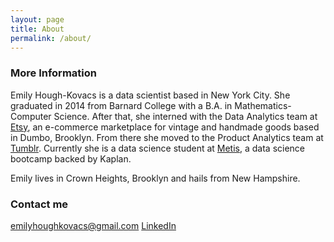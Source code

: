 ```yaml
---
layout: page
title: About
permalink: /about/
---
```


### More Information

Emily Hough-Kovacs is a data scientist based in New York City. She graduated in 2014 from Barnard College with a B.A. in Mathematics-Computer Science. After that, she interned with the Data Analytics team at [Etsy](https://www.etsy.com), an e-commerce marketplace for vintage and handmade goods based in Dumbo, Brooklyn. From there she moved to the Product Analytics team at [Tumblr](https://www.tumblr.com). Currently she is a data science student at [Metis](www.thisismetis.com), a data science bootcamp backed by Kaplan.

Emily lives in Crown Heights, Brooklyn and hails from New Hampshire.

### Contact me

[emilyhoughkovacs@gmail.com](mailto:emilyhoughkovacs@gmail.com)
[LinkedIn](https://www.linkedin.com/in/emilyhoughkovacs)